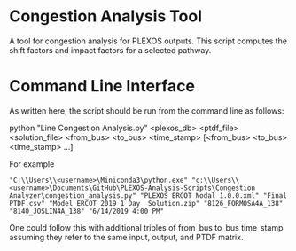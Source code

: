 # Congestion Analysis Tool

A tool for congestion analysis for PLEXOS outputs. This script computes the shift factors and impact factors for a selected pathway.

# Command Line Interface

As written here, the script should be run from the command line as follows:

python "Line Congestion Analysis.py" <plexos_db> <ptdf_file> <solution_file> <from_bus> <to_bus> <time_stamp> [<from_bus> <to_bus> <time_stamp> ...]

For example

```
"C:\\Users\\<username>\Miniconda3\python.exe" "c:\\Users\\<username>\Documents\GitHub\PLEXOS-Analysis-Scripts\Congestion Analyzer\congestion_analysis.py" "PLEXOS ERCOT Nodal 1.0.0.xml" "Final PTDF.csv" "Model ERCOT 2019 1 Day  Solution.zip" "8126_FORMOSA4A_138" "8140_JOSLIN4A_138" "6/14/2019 4:00 PM"
```

One could follow this with additional triples of from_bus to_bus time_stamp assuming they refer to the same input, output, and PTDF matrix.
